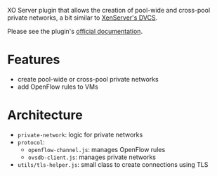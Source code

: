 XO Server plugin that allows the creation of pool-wide and cross-pool private networks, a bit similar to [XenServer's DVCS](https://www.knowcitrix.com/posts/distributed-virtual-switch-controller-dvsc/).

Please see the plugin's [official documentation](https://docs.xen-orchestra.com/sdn_controller).

# Features

- create pool-wide or cross-pool private networks
- add OpenFlow rules to VMs

# Architecture

- `private-network`: logic for private networks
- `protocol`:
  - `openflow-channel.js`: manages OpenFlow rules
  - `ovsdb-client.js`: manages private networks
- `utils/tls-helper.js`: small class to create connections using TLS

